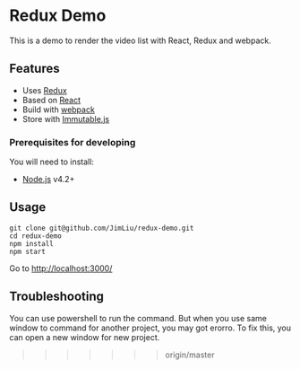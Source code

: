 Redux Demo
========================
This is a demo to render the video list with React, Redux and webpack.

## Features
* Uses [Redux](http://redux.js.org/)
* Based on [React](https://facebook.github.io/react/)
* Build with [webpack](https://webpack.github.io/)
* Store with [Immutable.js](https://facebook.github.io/immutable-js/)

### Prerequisites for developing
You will need to install: 
- [Node.js](https://nodejs.org/) v4.2+ 

## Usage

```
git clone git@github.com/JimLiu/redux-demo.git
cd redux-demo
npm install
npm start

```
Go to [http://localhost:3000/](http://localhost:3000/)

## Troubleshooting
You can use powershell to run the command. But when you use same window to command for another project, you may got erorro.
To fix this, you can open a new window for new project.
>>>>>>> origin/master

